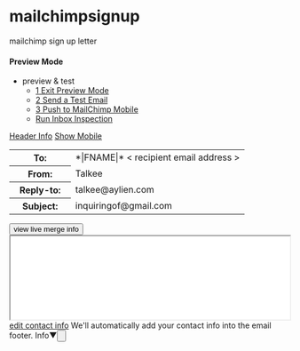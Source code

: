 mailchimpsignup
===============

mailchimp sign up letter

<div id="desktop-view" class="viewcol split-left" style="right: 488px;"> <div class="viewcolheader alignr"> <h4 class="float-left pad-lv4 pad-tb0 mar-b0">Preview Mode</h4> <a href="#" class="close-preview float-right" onclick="window.hidePreviewMode(); return false;" title="Close" id="alt-close"><span class="freddicon cross"></span></a> <ul class="hover-list float-right alignl"> <li><a class="button-small p0 mar-r0">preview &amp; test</a> <ul class="right-edge" style="width:245px;"> <li><a href="#" onclick="window.hidePreviewMode(); return false;"><span class="small-meta small-code float-right">1</span> Exit Preview Mode</a></li> <li><a onclick="dijit.byId('send-test-modal').show(); return false;" href="#"><span class="small-meta small-code float-right">2</span> Send a Test Email</a></li> <li><a href="#" onclick="dijit.byId('push-mobile-dialog').show(); return false;"><span class="small-meta small-code float-right">3</span> Push to MailChimp Mobile</a></li> <li><a href="#" onclick="dijit.byId('inspection-dialog').show(); return false;">Run Inbox Inspection</a></li> </ul> </li> </ul> <a href="#" class="button-small headers-button float-right p0" onclick="dojo.toggleClass('desktop-view', 'show-headers'); return false;">Header Info</a> <a id="mobile-toggle" href="#" class="button-small headers-button float-right p0" onclick="toggleTabletMobilePreview(); return false;">Show Mobile</a> </div> <div id="header-info" class="no-split"> <div id="headers-detail" class="selfclear"> <table id="email-headers" class="mc-table scroll-small"> <tbody> <tr id="email-to" class="odd"> <th width="95">To:</th> <td>*|FNAME|* &lt; recipient email address &gt;</td>  </tr>
                <tr id="email-fromname" class="even"> <th>From:</th> <td>Talkee</td>  </tr> <tr id="email-fromemail" class="odd"> <th>Reply-to:</th> <td>talkee@aylien.com</td>  </tr>
                        <tr id="email-subject" class="even"> <th>Subject:</th> <td>inquiringof@gmail.com</td>  </tr>
            </tbody> </table>  </div>  <div class="above-below15 alignr" id="header-merge"> <div id="merge-label"><button id="merge-start" onclick="fillMerge(0); return false;" class="button-small p3 mar-r0">view live merge info</button></div> <button id="merge-back" onclick="fillMerge(merge_pos-1); return false;" class="button-small mar-r0" style="display: none;"><span class="freddicon laquo"></span></button> <button id="merge-next" onclick="fillMerge(merge_pos+1); return false;" class="button-small mar-r0" style="display: none;"><span class="freddicon raquo"></span></button> <div id="member-label" class="hide"></div> </div> </div> <div class="desktop-view-inner no-split"> <span class="drag-split"><span class="freddicon vellip"></span></span> <div class="iframe-wrapper"> <div class="iframe-loading-message" style="display: none;"><div class="loadingbar alignc"><img src="/release/8.8.61/css/icons/pulse.png" class="pulse mar-lv2"><br><strong>Please wait, loading...</strong></div></div> <iframe id="preview-content" class="preview-frame" style="width: 100%;" src="/campaigns/preview-content-html?id=1739557"></iframe> </div> </div> <div class="editcontact builder-bar small-meta alignc"> <a class="button-small p4" href="#" onclick="dijit.byId('edit-contactinfo-modal').show(); return false;">edit contact info</a> We'll automatically add your contact info into the email footer. <span class="dijit dijitReset dijitInline help help-tip dijitDropDownButton" widgetid="dijit_form_DropDownButton_0"><span class="dijitReset dijitInline dijitButtonNode" data-dojo-attach-event="ondijitclick:__onClick" data-dojo-attach-point="_buttonNode"><span class="dijitReset dijitStretch dijitButtonContents dijitDownArrowButton" data-dojo-attach-point="focusNode,titleNode,_arrowWrapperNode,_popupStateNode" role="button" aria-haspopup="true" aria-labelledby="dijit_form_DropDownButton_0_label" tabindex="0" id="dijit_form_DropDownButton_0" style="-webkit-user-select: none;"><span class="dijitReset dijitInline dijitIcon dijitNoIcon" data-dojo-attach-point="iconNode"></span><span class="dijitReset dijitInline dijitButtonText" data-dojo-attach-point="containerNode" id="dijit_form_DropDownButton_0_label"><span class="freddicon info-heavy"></span><span>Info</span></span><span class="dijitReset dijitInline dijitArrowButtonInner"></span><span class="dijitReset dijitInline dijitArrowButtonChar">▼</span></span></span><input type="button" value="" class="dijitOffScreen" tabindex="-1" data-dojo-attach-event="onclick:_onClick" data-dojo-attach-point="valueNode" role="presentation"></span> </div> </div>
